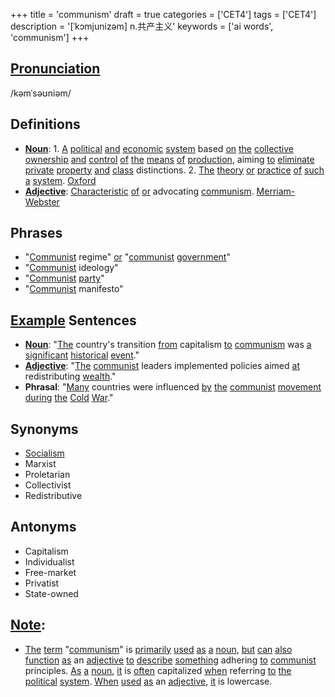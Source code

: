 +++
title = 'communism'
draft = true
categories = ['CET4']
tags = ['CET4']
description = '[ˈkɔmjunizəm] n.共产主义'
keywords = ['ai words', 'communism']
+++

## [Pronunciation](/post/pronunciation/)
/kəmˈsəʊniəm/

## Definitions
- **[Noun](/post/noun/)**: 1. [A](/post/a/) [political](/post/political/) [and](/post/and/) [economic](/post/economic/) [system](/post/system/) based [on](/post/on/) [the](/post/the/) [collective](/post/collective/) [ownership](/post/ownership/) [and](/post/and/) [control](/post/control/) [of](/post/of/) [the](/post/the/) [means](/post/means/) [of](/post/of/) [production](/post/production/), aiming [to](/post/to/) [eliminate](/post/eliminate/) [private](/post/private/) [property](/post/property/) [and](/post/and/) [class](/post/class/) distinctions. 2. [The](/post/the/) [theory](/post/theory/) [or](/post/or/) [practice](/post/practice/) [of](/post/of/) [such](/post/such/) [a](/post/a/) [system](/post/system/). [Oxford](https://en.oxforddictionaries.com/[definition](/post/definition/)/[communism](/post/communism/))
- **[Adjective](/post/adjective/)**: [Characteristic](/post/characteristic/) [of](/post/of/) [or](/post/or/) advocating [communism](/post/communism/). [Merriam-Webster](https://www.merriam-webster.com/[dictionary](/post/dictionary/)/[communist](/post/communist/))

## Phrases
- "[Communist](/post/communist/) regime" [or](/post/or/) "[communist](/post/communist/) [government](/post/government/)"
- "[Communist](/post/communist/) ideology"
- "[Communist](/post/communist/) [party](/post/party/)"
- "[Communist](/post/communist/) manifesto"

## [Example](/post/example/) Sentences
- **[Noun](/post/noun/)**: "[The](/post/the/) country's transition [from](/post/from/) capitalism [to](/post/to/) [communism](/post/communism/) was [a](/post/a/) [significant](/post/significant/) [historical](/post/historical/) [event](/post/event/)."
- **[Adjective](/post/adjective/)**: "[The](/post/the/) [communist](/post/communist/) leaders implemented policies aimed [at](/post/at/) redistributing [wealth](/post/wealth/)."
- **Phrasal**: "[Many](/post/many/) countries were influenced [by](/post/by/) [the](/post/the/) [communist](/post/communist/) [movement](/post/movement/) [during](/post/during/) [the](/post/the/) [Cold](/post/cold/) [War](/post/war/)."

## Synonyms
- [Socialism](/post/socialism/)
- Marxist
- Proletarian
- Collectivist
- Redistributive

## Antonyms
- Capitalism
- Individualist
- Free-market
- Privatist
- State-owned

## [Note](/post/note/):
- [The](/post/the/) [term](/post/term/) "[communism](/post/communism/)" is [primarily](/post/primarily/) [used](/post/used/) [as](/post/as/) [a](/post/a/) [noun](/post/noun/), [but](/post/but/) [can](/post/can/) [also](/post/also/) [function](/post/function/) [as](/post/as/) an [adjective](/post/adjective/) [to](/post/to/) [describe](/post/describe/) [something](/post/something/) adhering [to](/post/to/) [communist](/post/communist/) principles. [As](/post/as/) [a](/post/a/) [noun](/post/noun/), [it](/post/it/) is [often](/post/often/) capitalized [when](/post/when/) referring [to](/post/to/) [the](/post/the/) [political](/post/political/) [system](/post/system/). [When](/post/when/) [used](/post/used/) [as](/post/as/) an [adjective](/post/adjective/), [it](/post/it/) is lowercase.
